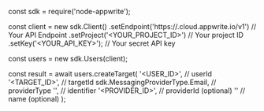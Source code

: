 const sdk = require('node-appwrite');

const client = new sdk.Client()
    .setEndpoint('https://<REGION>.cloud.appwrite.io/v1') // Your API Endpoint
    .setProject('<YOUR_PROJECT_ID>') // Your project ID
    .setKey('<YOUR_API_KEY>'); // Your secret API key

const users = new sdk.Users(client);

const result = await users.createTarget(
    '<USER_ID>', // userId
    '<TARGET_ID>', // targetId
    sdk.MessagingProviderType.Email, // providerType
    '<IDENTIFIER>', // identifier
    '<PROVIDER_ID>', // providerId (optional)
    '<NAME>' // name (optional)
);
